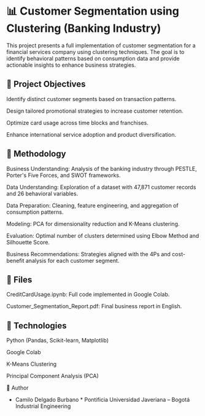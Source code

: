 # 📊 Customer Segmentation using Clustering (Banking Industry)
This project presents a full implementation of customer segmentation for a financial services company using clustering techniques. The goal is to identify behavioral patterns based on consumption data and provide actionable insights to enhance business strategies.

## 🚀 Project Objectives
Identify distinct customer segments based on transaction patterns.

Design tailored promotional strategies to increase customer retention.

Optimize card usage across time blocks and franchises.

Enhance international service adoption and product diversification.

## 🧠 Methodology
Business Understanding: Analysis of the banking industry through PESTLE, Porter's Five Forces, and SWOT frameworks.

Data Understanding: Exploration of a dataset with 47,871 customer records and 26 behavioral variables.

Data Preparation: Cleaning, feature engineering, and aggregation of consumption patterns.

Modeling: PCA for dimensionality reduction and K-Means clustering.

Evaluation: Optimal number of clusters determined using Elbow Method and Silhouette Score.

Business Recommendations: Strategies aligned with the 4Ps and cost-benefit analysis for each customer segment.

## 📁 Files
CreditCardUsage.ipynb: Full code implemented in Google Colab.

Customer_Segmentation_Report.pdf: Final business report in English.

## 📌 Technologies
Python (Pandas, Scikit-learn, Matplotlib)

Google Colab

K-Means Clustering

Principal Component Analysis (PCA)

📝 Author
* Camilo Delgado Burbano *
Pontificia Universidad Javeriana – Bogotá
Industrial Engineering
